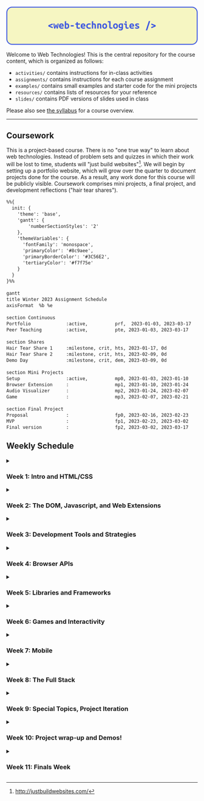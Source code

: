 ![](/assets/header.png)

Welcome to Web Technologies! This is the central repository for the course
content, which is organized as follows:

- `activities/` contains instructions for in-class activities
- `assignments/` contains instructions for each course assignment
- `examples/` contains small examples and starter code for the mini projects
- `resources/` contains lists of resources for your reference
- `slides/` contains PDF versions of slides used in class

Please also see [the syllabus](/syllabus.md) for a course overview.

---

## Coursework

This is a project-based course. There is no "one true way" to learn about web
technologies. Instead of problem sets and quizzes in which their work will be
lost to time, students will "just build websites"[^justbuildwebsites]. We will
begin by setting up a portfolio website, which will grow over the quarter to
document projects done for the course. As a result, any work done for this
course will be publicly visible. Coursework comprises mini projects, a final
project, and development reflections ("hair tear shares").

```mermaid
%%{
  init: {
    'theme': 'base',
    'gantt': {
        'numberSectionStyles': '2'
    },
    'themeVariables': {
      'fontFamily': 'monospace',
      'primaryColor': '#8c9aee',
      'primaryBorderColor': '#3C56E2',
      'tertiaryColor': '#f7f75e'
    }
  }
}%%

gantt
title Winter 2023 Assignment Schedule
axisFormat  %b %e

section Continuous
Portfolio             :active,          prf,  2023-01-03, 2023-03-17
Peer Teaching         :active,          pte, 2023-01-03, 2023-03-17

section Shares
Hair Tear Share 1     :milestone, crit, hts, 2023-01-17, 0d
Hair Tear Share 2     :milestone, crit, hts, 2023-02-09, 0d
Demo Day              :milestone, crit, dem, 2023-03-09, 0d

section Mini Projects
Setup                 :active,          mp0, 2023-01-03, 2023-01-10
Browser Extension     :                 mp1, 2023-01-10, 2023-01-24
Audio Visualizer      :                 mp2, 2023-01-24, 2023-02-07
Game                  :                 mp3, 2023-02-07, 2023-02-21

section Final Project
Proposal              :                 fp0, 2023-02-16, 2023-02-23
MVP                   :                 fp1, 2023-02-23, 2023-03-02
Final version         :                 fp2, 2023-03-02, 2023-03-17
```

## Weekly Schedule

<details><summary><h3>Week 1: Intro and HTML/CSS</h3></summary>

#### 1.1 January 3: Welcome and Environment Setup

- Lecture
  - Welcome and course overview
  - [slides](slides/1.1.pdf)
- In-class
  - Activity: [Environment setup](activities/01_intro.md)
- Assigned work
  - [MP0: Portfolio site](projects/mp0_portfolio.md)

#### 1.2 January 5: HTML/CSS Intro

- Lecture
  - Git review: cloning a repo, editing content, pushing changes
  - MP0 example walkthrough
  - HTML/CSS, live demo
  - [slides](slides/1.2.pdf)
- In-class
  - Continue working on [MP0: Portfolio](assignments/mp0_portfolio.md)

</details>

<details><summary><h3>Week 2: The DOM, Javascript, and Web Extensions</h3></summary>

#### 2.1 January 10: Javascript Intro

<!-- TODO: Browser Extension Example -->
<!-- TODO: JS Intro Slides -->
<!-- TODO: JS Interaction example -->
<!-- TODO: MP1 Writeup -->

- Due
  - MP0
- In-class
  - [slides](slides/2.1.pdf)
  - MP0 share
  - JavaScript overview!
  - Break
  - Intro to the DOM
  - Codepen Live demos!
  - Lab time! [activity](/activities/02_js_and_the_dom.md)
- Tonight: MP1 released: browser extension

#### 2.2 January 12

<!-- TODO: Extension Slides -->

- Lecture
  - Browser Extensions overview, MP1 walkthrough
- In-class
  - Continue MP1: Browser Extension

</details>

<details><summary><h3>Week 3: Development Tools and Strategies</h3></summary>

#### 3.1 January 17

<!-- TODO: HTS writeup -->

- Due
  - Hair Tear Share #1
- Lecture
  - Dev Tools
  - Debugging approaches
- In-class
  - Hair Tear Shares
  - Continue MP1: Browser Extension

#### 3.2 January 19

- Lecture
- In-class
  - Continue MP1: Browser Extension

</details>

<details><summary><h3>Week 4: Browser APIs</h3></summary>

### Week 4

#### 4.1 January 24

- Due
  - MP1 - Browser Extension
- Lecture
  - Intro to Browser APIS
- In-class
  - Share: MP1
  - Activity:
  - Begin MP2: Audio Visualizer

#### 4.2 January 26

- Lecture
  - SVG
- In-class
  - Continue MP2: Audio Visualizer

</details>

<details><summary><h3>Week 5: Libraries and Frameworks</h3></summary>

### Week 5

#### 5.1 January 31

- Lecture
  - Web Components: htmlElement, React, and Lit
- In-class
  - Continue MP2: Audio Visualizer

#### 5.2 February 2

- Lecture
- In-class
  - Continue MP2: Audio Visualizer

</details>

<details><summary><h3>Week 6: Games and Interactivity</h3></summary>

#### 6.1 February 7

- Due
  - MP2 - Audio Visualizer
- Lecture
- In-class
  - Share-back: MP2: Audio Visualizer
  - Begin MP3: Game

#### 6.2 February 9

- Due
  - Hair Tear Share #2
- Lecture
- In-class
  - Hair Tear Shares
  - Continue MP3: Game

</details>

<details><summary><h3>Week 7: Mobile</h3></summary>

#### 7.1 February 14 _NO CLASS - HANNAH TRAVELING_

- Outside class
  - Continue MP3: Game

#### 7.2 February 16

- Lecture
- In-class
  - Continue MP3: Game

</details>

<details><summary><h3>Week 8: The Full Stack</h3></summary>

#### 8.1 February 21

- Due
  - MP3 - Game
- Lecture
  - Planning your projects
- In-class
  - MP3 Share

#### 8.2 February 23

- **DUE: FP0 - Final Project Proposal**
- Lecture
  - TBD
- In-class
  - FP0 Share
  - Project work time

</details>

<details><summary><h3>Week 9: Special Topics, Project Iteration</h3></summary>

#### 9.1 February 28

- Lecture
  - TBD
- In-class
  - Project work time

#### 9.2 March 2

- **DUE: FP1 - MVP**
- Lecture
  - TBD
- In-class
  - Project work time

</details>

<details><summary><h3>Week 10: Project wrap-up and Demos!</h3></summary>

#### 10.1 March 7

- Lecture
  - TBD
- In-class
  - Project work time

#### 10.2 March 9

- Lecture
  - Wrap-up, looking forward
- In-class
  - Final Projects demo day and fun!

</details>

<details><summary><h3>Week 11: Finals Week</h3></summary>

#### March 17

- **DUE: FP2: Final Project**
- **DUE: Final Portfolio**

</details>

[^justbuildwebsites]: http://justbuildwebsites.com/
